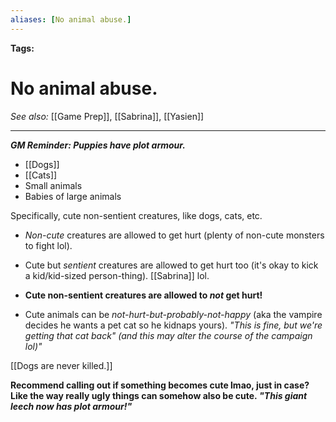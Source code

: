 ```yaml
---
aliases: [No animal abuse.]
---
```


**Tags:** 
# No animal abuse.
*See also:* [[Game Prep]], [[Sabrina]], [[Yasien]]
___
***GM Reminder: Puppies have plot armour.***

- [[Dogs]]
- [[Cats]]
- Small animals
- Babies of large animals

Specifically, cute non-sentient creatures, like dogs, cats, etc.

- *Non-cute* creatures are allowed to get hurt (plenty of non-cute monsters to fight lol).

- Cute but _sentient_ creatures are allowed to get hurt too (it's okay to kick a kid/kid-sized person-thing). [[Sabrina]] lol.

- **Cute non-sentient creatures are allowed to _not_ get hurt!**

- Cute animals can be *not-hurt-but-probably-not-happy* (aka the vampire decides he wants a pet cat so he kidnaps yours). *"This is fine, but we're getting that cat back" (and this may alter the course of the campaign lol)"*

[[Dogs are never killed.]]

**Recommend calling out if something becomes cute lmao, just in case? Like the way really ugly things can somehow also be cute. _"This giant leech now has plot armour!"_**